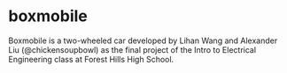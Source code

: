 # boxmobile
Boxmobile is a two-wheeled car developed by Lihan Wang and Alexander Liu (@chickensoupbowl) as the final project of the Intro to Electrical Engineering class at Forest Hills High School.
